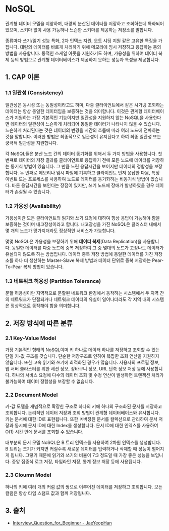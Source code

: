 # NoSQL

관계형 데이터 모델을 지양하며, 대량의 분산된 데이터를 저장하고 조회하는데 특화되어있으며, 스키마 없이 사용 가능하나 느슨한 스키마를 제공하는 저장소를 말합니다.

종류마다 쓰기/읽기 성능 특화, 2차 인덱스 지원, 오토 샤딩 지원 같은 고유한 특징을 가집니다. 대량의 데이터를 바르게 처리하기 위해 메모리에 임시 저장하고 응답하는 등의 방법을 사용합니다. 동적인 스케일 아웃을 지원하기도 하며, 가용성을 위하여 데이터 복제 등의 방법으로 관계형 데이터베이스가 제공하지 못하는 성능과 특성을 제공합니다.

## 1. CAP 이론

### 1.1 일관성 (Consistency)

일관성은 동시성 또는 동일성이라고도 하며, 다중 클라이언트에서 같은 시가넹 조회하는 데이터는 항상 동일한 데이터임을 보증하는 것을 의미합니다. 이것은 관계형 데이터베이스가 지원하는 가장 기본적인 기능이지만 일관성을 지원하지 않는 NoSQL을 사용한다면 데이터의 일관성이 느슨하게 처리되어 동일한 데이터가 나타나지 않을 수 있습니다. 느슨하게 처리된다는 것은 데이터의 변경을 시간의 흐름에 따라 여러 노드에 전파하는 것을 말합니다. 이러한 방법은 최종적으로 일관성이 유지된다고 하여 최종 일관성 또는 궁극적 일관성을 지원합니다.

각 NoSQL들은 분산 노드 간의 데이터 동기화를 위해서 두 가지 방법을 사용합니다. 첫번쨰로 데이터의 저장 결과를 클라이언트로 응답하기 전에 모든 노드에 데이터를 저장하는 동기식 방법이 있습니다. 그 만큼 느린 응답시간을 보이지만 데이터의 정합성을 보장합니다. 두 번째로 메모리나 임시 파일에 기록하고 클라이언트 먼저 응답한 다음, 특정 이벤트 또는 프로세스를 사용하여 노드로 데이터를 동기화하는 비동기식 방법이 있습니다. 바른 응답시간을 보인다는 장점이 있지만, 쓰기 노드에 장애가 발생하였을 경우 데이터가 손실될 수 있습니다.

### 1.2 가용성 (Availability)

가용성이란 모든 클라이언트의 읽기와 쓰기 요청에 대하여 항상 응답이 가능해야 함을 보증하는 것이며 내고장성이라고 합니다. 내고장성을 가진 NoSQL은 클러스터 내에서 몇 개의 노드가 망가지더라도 정상적인 서비스가 가능합니다.

몇몇 NoSQL은 가용성을 보장하기 위해 **데이터 복제**(Data Replication)을 사용합니다. 동일한 데이터를 다중 노드에 중복 저장하여 그 중 몇대의 노드가 고장나도 데이터가 유실되지 않도록 하는 방법입니다. 데이터 중복 저장 방법에 동일한 데이터를 가진 저장소를 하나 더 생산하는 Master-Slave 복제 방법과 데이터 단위로 중복 저장하는 Pear-To-Pear 복제 방법이 있습니다.

### 1.3 네트워크 허용성 (Partition Tolerance)

분할 허용성이란 지역적으로 분할된 네트워크 환경에서 동작하는 시스템에서 두 지역 간의 네트워크가 단절되거나 네트워크 데이터의 유실이 일어나더라도 각 지역 내의 시스템은 정상적으로 동작해야 함을 의미합니다.

## 2. 저장 방식에 따른 분류

### 2.1 Key-Value Model

가장 기본적인 형태의 NoSQL이며 키 하나로 데이터 하나를 저장하고 조회할 수 있는 단일 키-값 구조를 갖습니다. 단순한 저장구조로 인하여 복잡한 조회 연산을 지원하지 않습니다. 또한 고속 읽기와 쓰기에 최적화된 경우가 많습니다. 사용자의 프로필 정보, 웹 서버 클라스터를 위한 세션 정보, 장바구니 정보, URL 단축 정보 저장 등에 사용합니다. 하나의 서비스 요청에 다수의 데이터 조회 및 수정 연산이 발생하면 트렌잭션 처리가 불가능하여 데이터 정합성을 보장할 수 없습니다.

### 2.2 Document Model

키-값 모델을 개념적으로 확장한 구조로 하나의 키에 하나의 구조화된 문서를 저장하고 조회합니다. 논리적인 데이터 저장과 조회 방법이 관계형 데이터베이스와 유사합니다. 키는 문서에 대한 ID로 표현됩니다. 또한 ㅈ버장된 문서를 컬렉션으로 관리하여 문서 저장과 동시에 문서 ID에 대한 Index를 생성합니다. 문서 ID에 대한 인덱스를 사용하여 O(1) 시간 안에 문서를 조회할 수 있습니다.

대부분의 문서 모델 NoSQL은 B 트리 인덱스를 사용하여 2차원 인덱스를 생성합니다. B 트리는 크기가 커지면 커질수록 새로운 데이터를 입력하거나 삭제할 때 성능이 떨어지게 됩니다. 그렇기 때문에 읽기와 쓰기의 비율이 7:3 정도일 때 가장 좋은 성능을 보입니다. 중앙 집중식 로그 저장, 타임라인 저장, 통계 정보 저장 등에 사용됩니다.

### 2.3 Cloumn Model

하나의 키에 여러 개의 커럼 값의 쌍으로 이루어진 데이터를 저장하고 조회합니다. 모든 컬럼은 항상 타임 스탬프 값과 함께 저장됩니다.

## 3. 출처

- [Interview_Question_for_Beginner - JaeYeopHan](https://github.com/JaeYeopHan/Interview_Question_for_Beginner/tree/master/Database#index)
